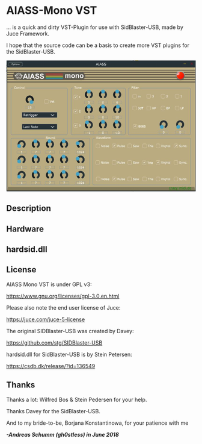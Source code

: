 # AIASS-Mono VST

... is a quick and dirty VST-Plugin for use with SidBlaster-USB, made by Juce Framework.

I hope that the source code can be a basis to create more VST plugins for the SidBlaster-USB. 

![](./doc/AIASS-Mono%20VST%20Preview.jpg)

## Description



## Hardware



## hardsid.dll



## License

AIASS Mono VST is under GPL v3:

 https://www.gnu.org/licenses/gpl-3.0.en.html

Please also note the end user license of Juce: 

https://juce.com/juce-5-license

The original SIDBlaster-USB was created by Davey:

https://github.com/stg/SIDBlaster-USB

hardsid.dll for SidBlaster-USB is by Stein Petersen:

https://csdb.dk/release/?id=136549

## Thanks

Thanks a lot: Wilfred Bos & Stein Pedersen for your help. 

Thanks Davey for the SidBlaster-USB.

And to my bride-to-be, Borjana Konstantinowa,  for your patience with me 

***-Andreas Schumm (gh0stless) in June 2018***

